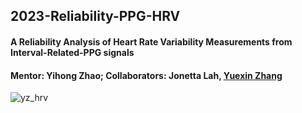 ## 2023-Reliability-PPG-HRV
#### A Reliability Analysis of Heart Rate Variability Measurements from Interval-Related-PPG signals
#### Mentor: Yihong Zhao; Collaborators: Jonetta Lah, <ins>Yuexin Zhang</ins>
![yz_hrv](https://github.com/user-attachments/assets/68adb9e4-be38-452f-9c2b-8d35c251e336)
